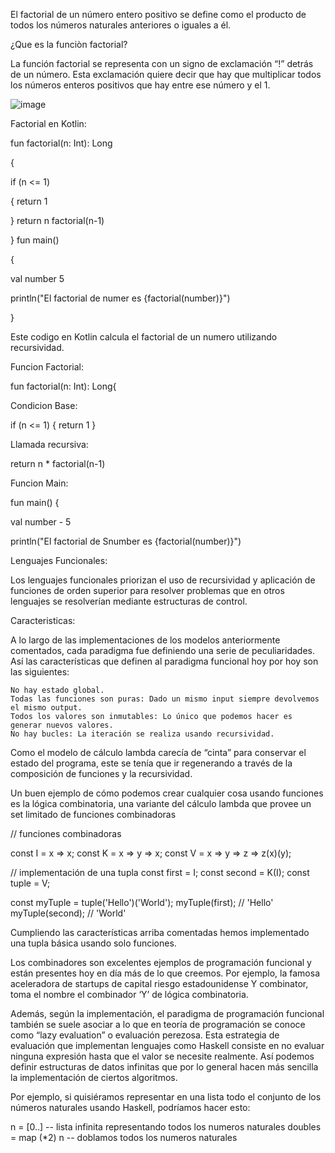 El factorial de un número entero positivo se define como el producto de todos los números naturales anteriores o iguales a él.

¿Que es la funciòn factorial?

La función factorial se representa con un signo de exclamación “!” detrás de un número. Esta exclamación quiere decir que hay que multiplicar todos los números enteros positivos que hay entre ese número y el 1.

![image](https://github.com/user-attachments/assets/e0d585de-0a41-4b4f-a5a3-bc2ad36e4409)

Factorial en Kotlin:

fun factorial(n: Int): Long 

{

if (n <= 1)

{ return 1

} return n factorial(n-1)

} fun main()

{

val number 5

println("El factorial de numer es {factorial(number)}")

}

Este codigo en Kotlin calcula el factorial de un numero utilizando recursividad.

Funcion Factorial:

fun factorial(n: Int): Long{

Condicion Base: 

if (n <= 1) { return 1 }

Llamada recursiva:

return n * factorial(n-1)

Funcion Main:

fun main() {

val number - 5

println("El factorial de Snumber es {factorial(number)}")


Lenguajes Funcionales:

Los lenguajes funcionales priorizan el uso de recursividad y aplicación de funciones de orden superior para resolver problemas que en otros lenguajes se resolverían mediante estructuras de control.

Caracteristicas:

A lo largo de las implementaciones de los modelos anteriormente comentados, cada paradigma fue definiendo una serie de peculiaridades. Así las características que definen al paradigma funcional hoy por hoy son las siguientes:

    No hay estado global.
    Todas las funciones son puras: Dado un mismo input siempre devolvemos el mismo output.
    Todos los valores son inmutables: Lo único que podemos hacer es generar nuevos valores.
    No hay bucles: La iteración se realiza usando recursividad.

Como el modelo de cálculo lambda carecía de “cinta” para conservar el estado del programa, este se tenía que ir regenerando a través de la composición de funciones y la recursividad.

Un buen ejemplo de cómo podemos crear cualquier cosa usando funciones es la lógica combinatoria, una variante del cálculo lambda que provee un set limitado de funciones combinadoras
 
// funciones combinadoras

const I = x => x;
const K = x => y => x;
const V = x => y => z => z(x)(y);

// implementación de una tupla
const first = I;
const second = K(I);
const tuple = V;

const myTuple = tuple('Hello')('World');
myTuple(first); // 'Hello'
myTuple(second); // 'World'

Cumpliendo las características arriba comentadas hemos implementado una tupla básica usando solo funciones.

Los combinadores son excelentes ejemplos de programación funcional y están presentes hoy en día más de lo que creemos. Por ejemplo, la famosa aceleradora de startups de capital riesgo estadounidense Y combinator, toma el nombre el combinador ‘Y’ de lógica combinatoria.

Además, según la implementación, el paradigma de programación funcional también se suele asociar a lo que en teoría de programación se conoce como “lazy evaluation” o evaluación perezosa. Esta estrategia de evaluación que implementan lenguajes como Haskell consiste en no evaluar ninguna expresión hasta que el valor se necesite realmente. Así podemos definir estructuras de datos infinitas que por lo general hacen más sencilla la implementación de ciertos algoritmos.

Por ejemplo, si quisiéramos representar en una lista todo el conjunto de los números naturales usando Haskell, podríamos hacer esto:

n = [0..] -- lista infinita representando todos los numeros naturales
doubles = map (*2) n -- doblamos todos los numeros naturales






